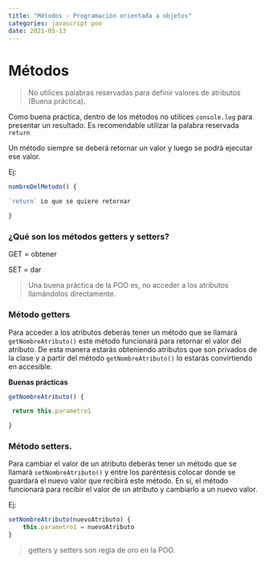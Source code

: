 ```yaml
---
title: "Métodos - Programación orientada a objetos"
categories: javascript poo
date: 2021-05-13
---
```


# Métodos
> No utilices palabras reservadas para definir valores de atributos (Buena práctica).

Como buena práctica, dentro de los métodos no utilices `console.log` para presentar un resultado. Es recomendable utilizar la palabra reservada `return`

Un método siempre se deberá retornar un valor y luego se podrá ejecutar ese valor.

Ej: 

````js
nombreDelMetodo() {

`return` Lo que se quiere retornar

}
````

### ¿Qué son los métodos getters y setters?

GET = obtener

SET = dar

> Una buena práctica de la POO es, no acceder a los atributos llamándolos directamente.

### Método getters
Para acceder a los atributos deberás tener un método que se llamará `getNombreAtributo()` este método funcionará para retornar el valor del atributo. De esta manera estarás obteniendo atributos que son privados de la clase y a partir del método `getNombreAtributo()` lo estarás convirtiendo en accesible.

**Buenas prácticas**
````js
getNombreAtributo() {

 return this.parametro1

}
````

### Método setters.
Para cambiar el valor de un atributo deberás tener un método que se llamará `setNombreAtributo()` y entre los paréntesis colocar donde se guardará el nuevo valor que recibirá este método. En sí, el método funcionará para recibir el valor de un atributo y cambiarlo a un nuevo valor.

Ej: 
````js
setNombreAtributo(nuevoAtributo) {
	this.parametro1 = nuevoAtributo
}
````

> getters y setters son regla de oro en la POO.